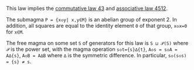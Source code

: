 This law implies the [commutative law 43](https://teorth.github.io/equational_theories/implications/?43) and [associative law 4512](https://teorth.github.io/equational_theories/implications/?4512).

The submagma `P = {x◇y| x,y∈M}` is an abelian group of exponent 2.  In addition, all squares are equal to the identity element `0` of that group, `x◇x=0` for `x∈M`.

The free magma on some set `S` of generators for this law is `S ⊔ 𝒫(S)` where `𝒫` is the power set, with the magma operation `s◇t={s}∆{t}`, `A◇s = s◇A = A∆{s}`, `A◇B = A∆B` where `∆` is the symmetric difference.  In particular, `s◇(s◇s) = {s} ≠ s`.
